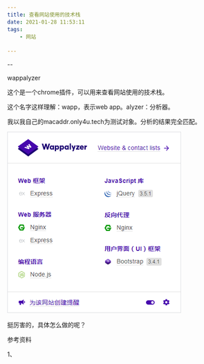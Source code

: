 ```yaml
---
title: 查看网站使用的技术栈
date: 2021-01-28 11:53:11
tags:
	- 网站

---
```


--

wappalyzer

这个是一个chrome插件，可以用来查看网站使用的技术栈。

这个名字这样理解：wapp，表示web app。alyzer：分析器。

我以我自己的macaddr.only4u.tech为测试对象。分析的结果完全匹配。

![image-20210128115546016](../images/playopenwrt_pic/image-20210128115546016.png)

挺厉害的，具体怎么做的呢？



参考资料

1、

